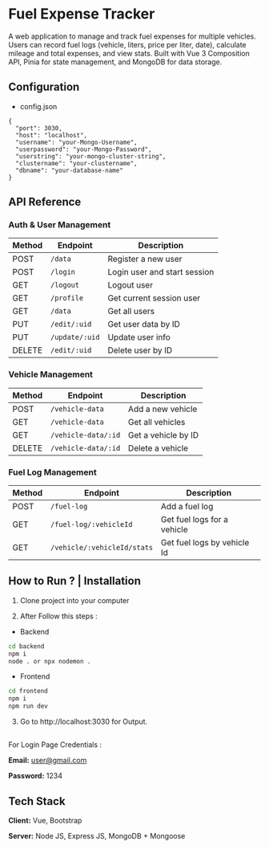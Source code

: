 # Fuel Expense Tracker





A web application to manage and track fuel expenses for multiple vehicles. Users can record fuel logs (vehicle, liters, price per liter, date), calculate mileage and total expenses, and view stats. Built with Vue 3 Composition API, Pinia for state management, and MongoDB for data storage.


## Configuration

- config.json
```
{
  "port": 3030,
  "host": "localhost",
  "username": "your-Mongo-Username",
  "userpassword": "your-Mongo-Password",
  "userstring": "your-mongo-cluster-string",
  "clustername": "your-clustername",
  "dbname": "your-database-name"
}
```

## API Reference

### Auth & User Management

| Method | Endpoint       | Description                  |
| ------ | -------------- | ---------------------------- |
| POST   | `/data`        | Register a new user          |
| POST   | `/login`       | Login user and start session |
| GET    | `/logout`      | Logout user                  |
| GET    | `/profile`     | Get current session user     |
| GET    | `/data`        | Get all users                |
| PUT    | `/edit/:uid`   | Get user data by ID          |
| PUT    | `/update/:uid` | Update user info             |
| DELETE | `/edit/:uid`   | Delete user by ID            |

### Vehicle Management

| Method | Endpoint            | Description                           |
| ------ | ------------------- | ------------------------------------- |
| POST   | `/vehicle-data`     | Add a new vehicle                     |
| GET    | `/vehicle-data`     | Get all vehicles                      |
| GET    | `/vehicle-data/:id` | Get a vehicle by ID                   |
| DELETE | `/vehicle-data/:id` | Delete a vehicle                      |


### Fuel Log Management

| Method | Endpoint                    | Description                      |
| ------ | --------------------------- | -------------------------------- |
| POST   | `/fuel-log`                 | Add a fuel log                   |
| GET    | `/fuel-log/:vehicleId`      | Get fuel logs for a vehicle      |
| GET    | `/vehicle/:vehicleId/stats` | Get fuel logs by vehicle Id|




## How to Run ? | Installation

1. Clone project into your computer 

2. After Follow this steps : 

- Backend

```bash
cd backend
npm i
node . or npx nodemon .
```

- Frontend
```bash
cd frontend
npm i
npm run dev
```
3. Go to http://localhost:3030 for Output.

##

For Login Page Credentials :  

**Email:** user@gmail.com

**Password:** 1234


## Tech Stack

**Client:** Vue, Bootstrap

**Server:** Node JS, Express JS, MongoDB + Mongoose

